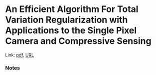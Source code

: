 
# An Efficient Algorithm For Total Variation Regularization with Applications to the Single Pixel Camera and Compressive Sensing

Link: [pdf](zotero://select/items/@ZhangEfficienta), [URL]()

### Notes